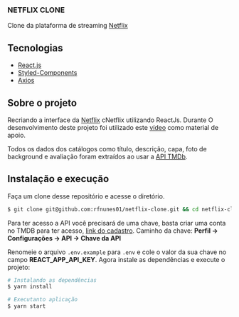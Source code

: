 ### NETFLIX CLONE
Clone da plataforma de streaming <a href="https://www.netflix.com/">Netflix</a>

## Tecnologias

-  [React.js](https://pt-br.reactjs.org/)
-  [Styled-Components](https://styled-components.com/)
-  [Axios](https://github.com/axios/axios)

## Sobre o projeto

Recriando a interface da [Netflix](https://www.netflix.com/) cNetflix utilizando ReactJs. Durante O desenvolvimento deste projeto foi utilizado este [vídeo](https://www.youtube.com/watch?v=tBweoUiMsDg&ab_channel=BoniekyLacerda) como material de apoio.

Todos os dados dos catálogos como título, descrição, capa, foto de background e avaliação foram extraídos ao usar a [API TMDb](https://www.themoviedb.org/documentation/api).


## Instalação e execução

Faça um clone desse repositório e acesse o diretório.

```bash
$ git clone git@github.com:rfnunes01/netflix-clone.git && cd netflix-clone
```

Para ter acesso a API você precisará de uma chave, basta criar uma conta no TMDB para ter acesso, [link do cadastro](https://www.themoviedb.org/signup). Caminho da chave: **Perfil -> Configurações -> API -> Chave da API**

Renomeie o arquivo `.env.example` para `.env` e cole o valor da sua chave no campo **REACT_APP_API_KEY**. Agora instale as dependências e execute o projeto:

```bash
# Instalando as dependências
$ yarn install

# Executanto aplicação
$ yarn start
```


